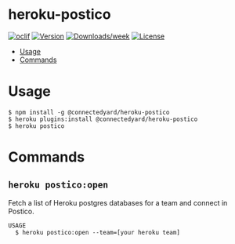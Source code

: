 heroku-postico
==============

[![oclif](https://img.shields.io/badge/cli-oclif-brightgreen.svg)](https://oclif.io)
[![Version](https://img.shields.io/npm/v/heroku-postico.svg)](https://npmjs.org/package/heroku-postico)
[![Downloads/week](https://img.shields.io/npm/dw/heroku-postico.svg)](https://npmjs.org/package/heroku-postico)
[![License](https://img.shields.io/npm/l/heroku-postico.svg)](https://github.com/PhinCo/heroku-postico/blob/master/package.json)

* [Usage](#usage)
* [Commands](#commands)

# Usage
```sh-session
$ npm install -g @connectedyard/heroku-postico
$ heroku plugins:install @connectedyard/heroku-postico
$ heroku postico
```

# Commands

## `heroku postico:open`

Fetch a list of Heroku postgres databases for a team and connect in Postico.

```
USAGE
  $ heroku postico:open --team=[your heroku team]
```
